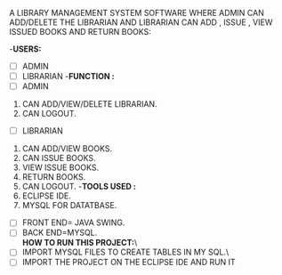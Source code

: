 A LIBRARY MANAGEMENT SYSTEM SOFTWARE WHERE ADMIN CAN ADD/DELETE THE LIBRARIAN AND 
LIBRARIAN CAN ADD , ISSUE , VIEW ISSUED BOOKS AND RETURN BOOKS:

-**USERS:**
 - [ ]  ADMIN
- [ ] LIBRARIAN
-**FUNCTION :**
- [ ] ADMIN
1. CAN ADD/VIEW/DELETE LIBRARIAN.
2. CAN LOGOUT.
- [ ] LIBRARIAN
1. CAN ADD/VIEW BOOKS.
2. CAN ISSUE BOOKS.
3. VIEW ISSUE BOOKS.
4. RETURN BOOKS.
5. CAN LOGOUT.
-**TOOLS USED :**
 1. ECLIPSE IDE.
 2. MYSQL FOR DATATBASE.
- [ ] FRONT END= JAVA SWING.
- [ ] BACK END=MYSQL.\
**HOW TO RUN THIS PROJECT:**\
- [ ] IMPORT MYSQL FILES TO CREATE TABLES IN MY SQL.\
- [ ] IMPORT THE PROJECT ON THE ECLIPSE IDE AND RUN IT
